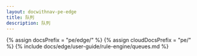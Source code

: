 ```yaml
---
layout: docwithnav-pe-edge
title: 队列
description: 队列
---
```


{% assign docsPrefix = "pe/edge/" %}
{% assign cloudDocsPrefix = "pe/" %}
{% include docs/edge/user-guide/rule-engine/queues.md %}